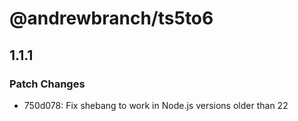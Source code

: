 # @andrewbranch/ts5to6

## 1.1.1

### Patch Changes

- 750d078: Fix shebang to work in Node.js versions older than 22
